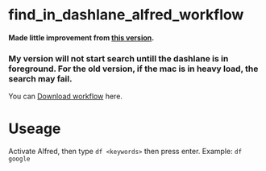 # find_in_dashlane_alfred_workflow
#### Made little improvement from [this version](https://www.alfredforum.com/topic/7228-dashlane-workflow/).


### My version will not start search untill the dashlane is in foreground. For the old version, if the mac is in heavy load, the search may fail.

You can [Download workflow](https://github.com/rockkoca/find_in_dashlane_alfred_workflow/raw/master/Find%20in%20Dashlane.alfredworkflow) here.


# Useage

Activate Alfred, then type `df <keywords>` then press enter. Example: `df google`
  

  

  
